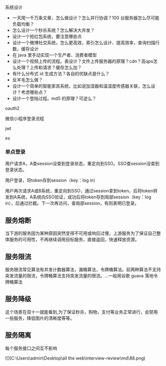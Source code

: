 系统设计

- 一天爬一千万条文章，怎么做设计？怎么并行协调？100 台服务器怎么尽可能负载均衡？ 
- 怎么设计一个秒杀系统？怎么解决大并发？ 
- 设计一个抢红包系统，要注意哪些点 
- 设计一个微博社交系统，怎么更高效，索引怎么设计、提高效率，查询扫描行数，缓存设计 
- 在 java 里手动实现一个生产者、消费者模型 
- 设计一个视频上传的流程。表设计？文件上传服务器的原理？cdn？高qps怎么处理？上传和请求？缓存怎么加？ 
- 有什么分布式 id 生成方法？各自的优缺点是什么？ 
- 反羊毛怎么做？ 
- 设计一个简单的智能家具系统，比如说加湿器和温湿度传感器关联，怎么设计？考虑哪些点？ 
- 设计一个登陆过程。md5 的原理？可逆么？



oauth2

微信小程序登录流程

jwt

es

### 单点登录

用户请求A，A查session没查到登录状态，重定向到SSO。SSO查session没查到登录状态。

用户登录，将token存到session（key：log in）

用户再次请求A或B系统，重定向到SSO，通过session拿到token，后将token转发到A系统，A系统向SSO验证，成功后将token存到局部session（key：log in），后通过拦截。下一次再访问，查局部session，有则表明已登录。

## 服务熔断

当下游的服务因为某种原因突然变得不可用或响应过慢，上游服务为了保证自己整体服务的可用性，不再继续调用目标服务，直接返回，快速释放资源。

## 服务限流

服务限流常见算法有并发计数器算法，漏桶算法，令牌桶算法。前两种算法不支持突发流量的限流，令牌桶算法支持突发流量的限流。…一般用谷歌 guava 落地令牌桶算法

## 服务降级

这个场景在双十一就能看到,为了保证秒杀，购物，支付等业务正常进行，会禁用一些服务，降低图片的清晰度等等。

## 服务隔离

每个服务接口之间互不影响

![](C:\Users\admin\Desktop\all the web\interview-review\md\88.png)









